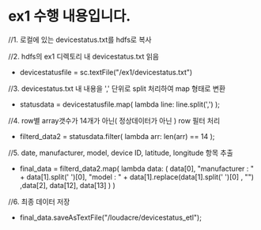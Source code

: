 ﻿# ex1 수행 내용입니다.

//1. 로컬에 있는 devicestatus.txt를 hdfs로 복사

//2. hdfs의 ex1 디렉토리 내 devicestatus.txt 읽음
- devicestatusfile = sc.textFile("/ex1/devicestatus.txt")

//3. devicestatus.txt 내 내용을 ',' 단위로 split 처리하여 map 형태로 변환
- statusdata = devicestatusfile.map( lambda line: line.split(',') );

//4. row별 array갯수가 14개가 아닌( 정상데이터가 아닌 ) row 필터 처리
- filterd_data2 = statusdata.filter( lambda arr: len(arr) == 14 );

//5. date, manufacturer, model, device ID, latitude, longitude 항목 추출
- final_data = filterd_data2.map( lambda data: ( data[0], "manufacturer : " + data[1].split(' ')[0], "model : " + data[1].replace(data[1].split(' ')[0] , "") ,data[2], data[12], data[13] ) )

//6. 최종 데이터 저장
- final_data.saveAsTextFile("/loudacre/devicestatus_etl");
